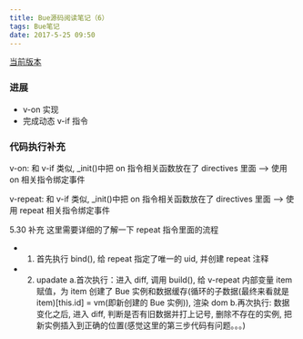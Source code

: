 ```yaml
---
title: Bue源码阅读笔记（6）
tags: Bue笔记
date: 2017-5-25 09:50
---
```


[当前版本](https://github.com/youngwind/bue/tree/9e9804c2ee802c2658199236b10da42d6ea16136)

### 进展

-   v-on 实现
-   完成动态 v-if 指令

### 代码执行补充

v-on: 和 v-if 类似, \_init()中把 on 指令相关函数放在了 directives 里面 --> 使用 on 相关指令绑定事件

v-repeat: 和 v-if 类似, \_init()中把 on 指令相关函数放在了 directives 里面 --> 使用 repeat 相关指令绑定事件

5.30 补充
这里需要详细的了解一下 repeat 指令里面的流程

-   1. 首先执行 bind(), 给 repeat 指定了唯一的 uid, 并创建 repeat 注释
-   2. upadate
       a.首次执行：进入 diff, 调用 build(), 给 v-repeat 内部变量 item 赋值，为 item 创建了 Bue 实例和数据缓存(循环的子数据(最终来看就是 item)[this.id] = vm(即新创建的 Bue 实例)), 渲染 dom
       b.再次执行: 数据变化之后, 进入 diff, 判断是否有旧数据并打上记号, 删除不存在的实例, 把新实例插入到正确的位置(感觉这里的第三步代码有问题。。。)
